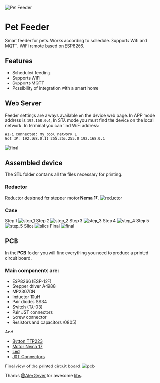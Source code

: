 ![Pet Feeder](docs/intro.png)

# Pet Feeder

Smart feeder for pets. Works according to schedule. Supports Wifi and MQTT. WiFi remote based on ESP8266.

## Features
- Scheduled feeding
- Supports WiFi
- Supports MQTT
- Possibility of integration with a smart home

## Web Server

Feeder settings are always available on the device web page. In APP mode address is `192.168.0.4`, In STA mode you must find the device on the local network. In terminal you can find WiFi address:

```
WiFi connected: My_cool_network 1
Got IP: 192.168.0.11 255.255.255.0 192.168.0.1
```

![final](docs/web.png)

## Assembled device
The **STL** folder contains all the files necessary for printing.

### Reductor
Reductor designed for stepper motor **Nema 17**.
![reductor](docs/reductor.png)

### Case
Step 1
![step_1](docs/step_1.png)
Step 2
![step_2](docs/step_2.png)
Step 3
![step_3](docs/step_3.png)
Step 4
![step_4](docs/step_4.png)
Step 5
![step_5](docs/step_5.png)
Slice
![slice](docs/slice.png)
Final
![final](docs/final.png)

## PCB

In the **PCB** folder you will find everything you need to produce a printed circuit board.

### Main components are:

- ESP8266 (ESP-12F)
- Stepper driver A4988
- MP2307DN
- Inductor 10uH
- Pair diodes SS34
- Switch (TA-03)
- Pair JST connectors
- Screw connector
- Resistors and capacitors (0805)

And
- [Button TTP223](https://aliexpress.ru/item/32451378348.html?sku_id=66500187744)
- [Motor Nema 17](https://aliexpress.ru/item/32665922113.html?sku_id=65715688198)
- [Led](https://aliexpress.ru/item/1005004515135362.html?sku_id=12000029436349109)
- [JST Connectors](https://aliexpress.ru/item/4000091077742.html?sku_id=10000000242277758)

Final view of the printed circuit board:
![pcb](docs/Feeder_PCB_3D.png)

Thanks [@AlexGyver](https://github.com/AlexGyver) for awesome [libs](https://github.com/GyverLibs).
